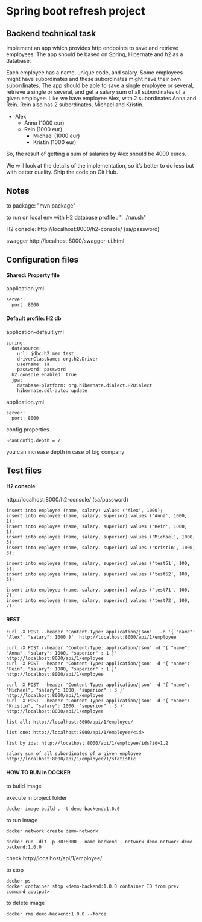 # Spring boot refresh project #

## Backend technical task ##

Implement an app which provides http endpoints to save and retrieve employees. The app should be based on Spring, Hibernate and h2 as a database.

Each employee has a name, unique code, and salary. Some employees might have subordinates and these subordinates might have their own subordinates.
The app should be able to save a single employee or several, retrieve a single or several, and get a salary sum of all subordinates of a given employee.
Like we have employee Alex, with 2 subordinates Anna and Rein. Rein also has 2 subordinates, Michael and Kristin.
- Alex
   - Anna (1000 eur)
   - Rein (1000 eur)
      - Michael (1000 eur)
      - Kristin (1000 eur)

So, the result of getting a sum of salaries by Alex should be 4000 euros.

We will look at the details of the implementation, so it’s better to do less but with better quality.
Ship the code on Git Hub.

## Notes ##

to package: "mvn package"

to run on local env with H2 database profile : ". ./run.sh" 

H2 console: http://localhost:8000/h2-console/  (sa/password)

swagger http://localhost:8000/swagger-ui.html

## Configuration files ##

#### Shared: Property file ####

application.yml

```
server:
  port: 8000

```

#### Default profile: H2 db  ####

application-default.yml

```
spring:
  datasource:
    url: jdbc:h2:mem:test
    driverClassName: org.h2.Driver
    username: sa
    password: password
  h2.console.enabled: true
  jpa:
    database-platform: org.hibernate.dialect.H2Dialect
    hibernate.ddl-auto: update
```

application.yml
```
server:
  port: 8000
```

config.properties

```
ScanConfig.depth = 7
```
you can increase depth in case of big company

## Test files ##

#### H2 console ####

http://localhost:8000/h2-console/  (sa/password)
```
insert into employee (name, salary) values ('Alex', 1000);
insert into employee (name, salary, superior) values ('Anna', 1000, 1);
insert into employee (name, salary, superior) values ('Rein', 1000, 1);
insert into employee (name, salary, superior) values ('Michael', 1000, 3);
insert into employee (name, salary, superior) values ('Kristin', 1000, 3);

insert into employee (name, salary, superior) values ('test51', 100, 5);
insert into employee (name, salary, superior) values ('test52', 100, 5);

insert into employee (name, salary, superior) values ('test71', 100, 7);
insert into employee (name, salary, superior) values ('test72', 100, 7);
```

#### REST ####

```
curl -X POST --header 'Content-Type: application/json'   -d '{ "name": "Alex", "salary": 1000 }'  http://localhost:8000/api/1/employee

curl -X POST --header 'Content-Type: application/json' -d '{ "name": "Anna", "salary": 1000, "superior" : 1 }'  http://localhost:8000/api/1/employee
curl -X POST --header 'Content-Type: application/json' -d '{ "name": "Rein", "salary": 1000, "superior" : 1 }'  http://localhost:8000/api/1/employee

curl -X POST --header 'Content-Type: application/json' -d '{ "name": "Michael", "salary": 1000, "superior" : 3 }'  http://localhost:8000/api/1/employee
curl -X POST --header 'Content-Type: application/json' -d '{ "name": "Kristin", "salary": 1000, "superior" : 3 }'  http://localhost:8000/api/1/employee

list all: http://localhost:8000/api/1/employee/

list one: http://localhost:8000/api/1/employee/<id>

list by ids: http://localhost:8000/api/1/employee/ids?id=1,2

salary sum of all subordinates of a given employee 
http://localhost:8000/api/1/employee/1/statistic

```

#### HOW TO RUN in DOCKER ####

to build image

execute in project folder
```
docker image build . -t demo-backend:1.0.0
```

to run image
```
docker network create demo-network

docker run -dit -p 80:8000 --name backend --network demo-network demo-backend:1.0.0

```

check http://localhost/api/1/employee/

to stop
```
docker ps
docker container stop <demo-backend:1.0.0 container ID from prev command aoutput>
```

to delete image
```
docker rmi demo-backend:1.0.0 --force
```
